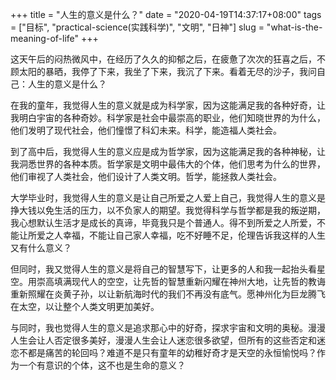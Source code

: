 +++
title = "人生的意义是什么？"
date = "2020-04-19T14:37:17+08:00"
tags = ["目标", "practical-science(实践科学)", "文明", "日神"]
slug = "what-is-the-meaning-of-life"
+++

这天午后的闷热微风中，在经历了久久的抑郁之后，在疲惫了次次的狂喜之后，不顾太阳的暴晒，我停了下来，我坐了下来，我沉了下来。看着无尽的沙子，我问自己：人生的意义是什么？

在我的童年，我觉得人生的意义就是成为科学家，因为这能满足我的各种好奇，让我明白宇宙的各种奇妙。科学家是社会中最崇高的职业，他们知晓世界的为什么，他们发明了现代社会，他们憧憬了科幻未来。科学，能造福人类社会。

到了高中后，我觉得人生的意义应是成为哲学家，因为这能满足我的各种神秘，让我洞悉世界的各种本质。哲学家是文明中最伟大的个体，他们思考为什么的世界，他们审视了人类社会，他们设计了人类文明。哲学，能拯救人类社会。

大学毕业时，我觉得人生的意义是让自己所爱之人爱上自己，我觉得人生的意义是挣大钱以免生活的压力，以不负家人的期望。我觉得科学与哲学都是我的叛逆期，我心想默认生活才是成长的真谛，毕竟我只是个普通人。得不到所爱之人所爱，不能让所爱之人幸福，不能让自己家人幸福，吃不好睡不足，伦理告诉我这样的人生又有什么意义？

但同时，我又觉得人生的意义是将自己的智慧写下，让更多的人和我一起抬头看星空。用崇高填满现代人的空空，让先哲的智慧重新闪耀在神州大地，让先哲的教诲重新照耀在炎黄子孙，以让新航海时代的我们不再没有底气。愿神州化为巨龙腾飞在太空，以让整个人类文明更加美好。

与同时，我也觉得人生的意义是追求那心中的好奇，探求宇宙和文明的奥秘。漫漫人生会让人否定很多美好，漫漫人生会让人迷恋很多欲望，但所有的这些否定和迷恋不都是痛苦的轮回吗？难道不是只有童年的幼稚好奇才是天空的永恒愉悦吗？作为一个有意识的个体，这不也是生命的意义？

